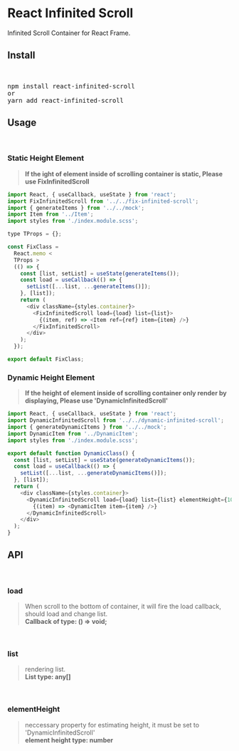 <h1>React Infinited Scroll</h1>

<p>Infinited Scroll Container for React Frame.</p>

<h2>Install</h2>
<br/>
<pre>
npm install react-infinited-scroll
or
yarn add react-infinited-scroll
</pre>

<h2>Usage</h2>
<br/>

### **Static Height Element**

> **If the ight of element inside of scrolling container is static, Please use FixInfinitedScroll**

```js
import React, { useCallback, useState } from 'react';
import FixInfinitedScroll from '../../fix-infinited-scroll';
import { generateItems } from '../../mock';
import Item from '../Item';
import styles from './index.module.scss';

type TProps = {};

const FixClass =
  React.memo <
  TProps >
  (() => {
    const [list, setList] = useState(generateItems());
    const load = useCallback(() => {
      setList([...list, ...generateItems()]);
    }, [list]);
    return (
      <div className={styles.container}>
        <FixInfinitedScroll load={load} list={list}>
          {(item, ref) => <Item ref={ref} item={item} />}
        </FixInfinitedScroll>
      </div>
    );
  });

export default FixClass;
```

### **Dynamic Height Element**

> **If the height of element inside of scrolling container only render by displaying, Please use 'DynamicInfinitedScroll'**

```js
import React, { useCallback, useState } from 'react';
import DynamicInfinitedScroll from '../../dynamic-infinited-scroll';
import { generateDynamicItems } from '../../mock';
import DynamicItem from '../DynamicItem';
import styles from './index.module.scss';

export default function DynamicClass() {
  const [list, setList] = useState(generateDynamicItems());
  const load = useCallback(() => {
    setList([...list, ...generateDynamicItems()]);
  }, [list]);
  return (
    <div className={styles.container}>
      <DynamicInfinitedScroll load={load} list={list} elementHeight={100}>
        {(item) => <DynamicItem item={item} />}
      </DynamicInfinitedScroll>
    </div>
  );
}
```

<h2>API</h2>
<br />

### **load**

> When scroll to the bottom of container, it will fire the load callback, should load and change list.  
> **Callback of type: () => void;**

<br />

### **list**

> rendering list.  
> **List type: any[]**

<br />

### **elementHeight**

> neccessary property for estimating height, it must be set to 'DynamicInfinitedScroll'  
> **element height type: number**
